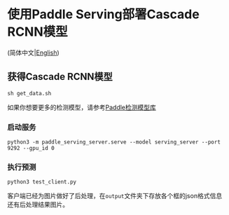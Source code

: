 # 使用Paddle Serving部署Cascade RCNN模型

(简体中文|[English](./README.md))

## 获得Cascade RCNN模型
```
sh get_data.sh
```
如果你想要更多的检测模型，请参考[Paddle检测模型库](https://github.com/PaddlePaddle/PaddleDetection/blob/release/0.2/docs/MODEL_ZOO_cn.md)

### 启动服务
```
python3 -m paddle_serving_server.serve --model serving_server --port 9292 --gpu_id 0
```

### 执行预测
```
python3 test_client.py
```

客户端已经为图片做好了后处理，在`output`文件夹下存放各个框的json格式信息还有后处理结果图片。
